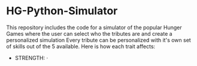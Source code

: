 # HG-Python-Simulator
This repository includes the code for a simulator of the popular Hunger Games where the user can select who the tributes are and create a personalized simulation
Every tribute can be personalized with it's own set of skills out of the 5 available. Here is how each trait affects:
- STRENGTH:
  · 
